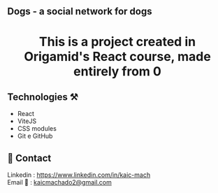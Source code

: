## Dogs - a social network for dogs

<h1 align="center">This is a project created in Origamid's React course, made entirely from 0</h1>

## Technologies ⚒

- React
- ViteJS
- CSS modules
- Git e GitHub

## 📱 Contact

Linkedin : [https://www.linkedin.com/in/kaic-mach ](https://www.linkedin.com/in/kaicmachado/)<br>
Email 📧 : kaicmachado2@gmail.com
